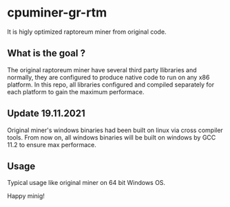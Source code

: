 cpuminer-gr-rtm
===============

It is higly optimized raptoreum miner from original code.


What is the goal ?
------------------

The original raptoreum miner have several third party llibraries
and normally, they are configured to produce native code to run on any x86 platform.
In this repo, all libraries configured and compiled separately for each platform to gain the maximum performace.

Update 19.11.2021
-----------------

Original miner's windows binaries had been built on linux via cross compiler tools.
From now on, all windows binaries will be built on windows by GCC 11.2 to ensure max performace.

Usage
-----

Typical usage like original miner on 64 bit Windows OS.

Happy minig!